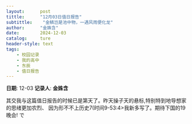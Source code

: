 ```yaml
---
layout:      post
tittle:      "12月03日值日报告"
subtittle:    "金鳞岂是池中物，一遇风雨便化龙"
author:      "金姝含"
date:        2024-12-03
catalog:     ture
header-style: text
tags: 
    - 校园记录
    - 我的高中
    - 东辰
    - 值日报告
---
```


**日期**: 12-03
**记录人**: **金姝含**

其交我与这篇值日报告的时候已是第天了。昨天操子天的悬标,特别特到地导想家的思绪更加农烈、
因为形不不上历史7(时间9-53:4>我新多写了。期待下国的19 晚会! で
